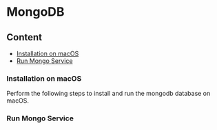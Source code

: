 # MongoDB 

## Content
* [Installation on macOS](Installation-on-macOS)
* [Run Mongo Service](Run-Mongo-Service)

### Installation on macOS
Perform the following steps to install and run the mongodb database on macOS.

### Run Mongo Service

